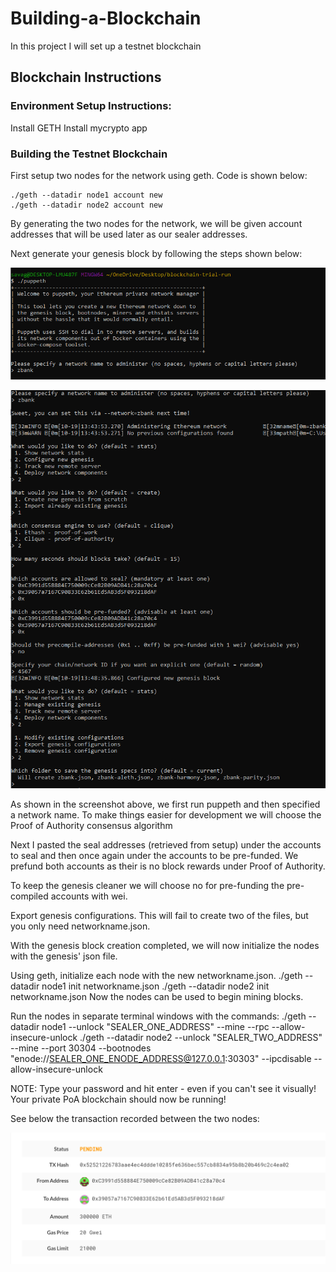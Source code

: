 # Building-a-Blockchain
In this project I will set up a testnet blockchain

## Blockchain Instructions

### Environment Setup Instructions:
Install GETH
Install mycrypto app


### Building the Testnet Blockchain

First setup two nodes for the network using geth. Code is shown below:
```
./geth --datadir node1 account new
./geth --datadir node2 account new
```
By generating the two nodes for the network, we will be given account addresses that will be used later as our sealer addresses.

Next generate your genesis block by following the steps shown below:

![1_image](blockchain-trial-run/Screenshots/1.PNG)

![2_image](blockchain-trial-run/Screenshots/2.PNG)

As shown in the screenshot above, we first run puppeth and then specified a network name. 
To make things easier for development we will choose the Proof of Authority consensus algorithm

Next I pasted the seal addresses (retrieved from setup) under the accounts to seal and then once again under the accounts to be pre-funded. We prefund both accounts as their is no block rewards under Proof of Authority.

To keep the genesis cleaner we will choose no for pre-funding the pre-compiled accounts with wei.



Export genesis configurations. This will fail to create two of the files, but you only need networkname.json.

With the genesis block creation completed, we will now initialize the nodes with the genesis' json file.

Using geth, initialize each node with the new networkname.json.
./geth --datadir node1 init networkname.json
./geth --datadir node2 init networkname.json
Now the nodes can be used to begin mining blocks.

Run the nodes in separate terminal windows with the commands:
./geth --datadir node1 --unlock "SEALER_ONE_ADDRESS" --mine --rpc --allow-insecure-unlock
./geth --datadir node2 --unlock "SEALER_TWO_ADDRESS" --mine --port 30304 --bootnodes "enode://SEALER_ONE_ENODE_ADDRESS@127.0.0.1:30303" --ipcdisable --allow-insecure-unlock

NOTE: Type your password and hit enter - even if you can't see it visually!
Your private PoA blockchain should now be running!

See below the transaction recorded between the two nodes:

![transaction](blockchain-trial-run/Screenshots/6.PNG)


